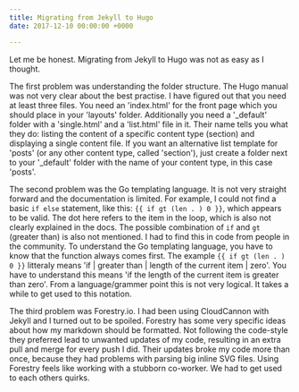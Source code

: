 ```yaml
---
title: Migrating from Jekyll to Hugo
date: 2017-12-10 00:00:00 +0000

---
```

Let me be honest. Migrating from Jekyll to Hugo was not as easy as I thought. 

The first problem was understanding the folder structure. The Hugo manual was not very clear about the best practise. I have figured out that you need at least three files. You need an 'index.html' for the front page which you should place in your 'layouts' folder. Additionally you need a '_default' folder with a 'single.html' and a 'list.html' file in it. Their name tells you what they do: listing the content of a specific content type (section) and displaying a single content file. If you want an alternative list template for 'posts' (or any other content type, called 'section'), just create a folder next to your '_default' folder with the name of your content type, in this case 'posts'. 

The second problem was the Go templating language. It is not very straight forward and the documentation is limited. For example, I could not find a basic `if else` statement, like this: `{{ if gt (len . ) 0 }}`, which appears to be valid. The dot here refers to the item in the loop, which is also not clearly explained in the docs. The possible combination of `if` and `gt` (greater than) is also not mentioned. I had to find this in code from people in the community. To understand the Go templating language, you have to know that the function always comes first. The example `{{ if gt (len . ) 0 }}` litteraly means 'if | greater than | length of the current item | zero'. You have to understand this means 'if the length of the current item is greater than zero'. From a language/grammer point this is not very logical. It takes a while to get used to this notation.

The third problem was Forestry.io. I had been using CloudCannon with Jekyll and I turned out to be spoiled. Forestry has some very specific ideas about how my markdown should be formatted. Not following the code-style they preferred lead to unwanted updates of my code, resulting in an extra pull and merge for every push I did. Their updates broke my code more than once, because they had problems with parsing big inline SVG files. Using Forestry feels like working with a stubborn co-worker. We had to get used to each others quirks.